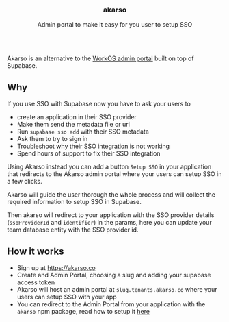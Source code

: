 <div align='center'>
    <br/>
    <br/>
    <h3>akarso</h3>
    <p>Admin portal to make it easy for you user to setup SSO</p>
    <br/>
    <br/>
</div>

Akarso is an alternative to the [WorkOS admin portal](https://workos.com/admin-portal) built on top of Supabase.

## Why

If you use SSO with Supabase now you have to ask your users to

-   create an application in their SSO provider
-   Make them send the metadata file or url
-   Run `supabase sso add` with their SSO metadata
-   Ask them to try to sign in
-   Troubleshoot why their SSO integration is not working
-   Spend hours of support to fix their SSO integration

Using Akarso instead you can add a button `Setup SSO` in your application that redirects to the Akarso admin portal where your users can setup SSO in a few clicks.

Akarso will guide the user thorough the whole process and will collect the required information to setup SSO in Supabase.

Then akarso will redirect to your application with the SSO provider details (`ssoProviderId` and `identifier`) in the params, here you can update your team database entity with the SSO provider id.

## How it works

-   Sign up at https://akarso.co
-   Create and Admin Portal, choosing a slug and adding your supabase access token
-   Akarso will host an admin portal at `slug.tenants.akarso.co` where your users can setup SSO with your app
-   You can redirect to the Admin Portal from your application with the `akarso` npm package, read how to setup it [here]()
